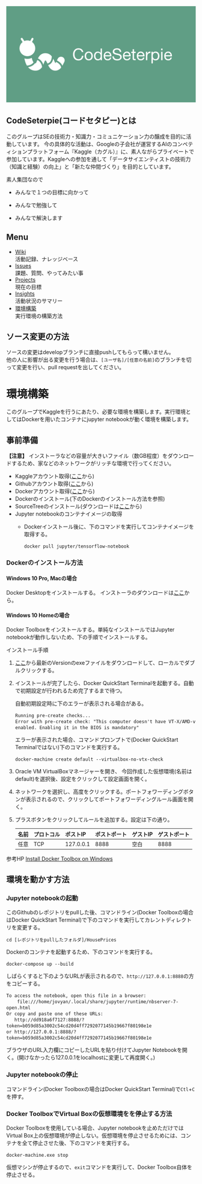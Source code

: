 <img src="https://github.com/CodeSeterpie/CodeSeterpie/blob/develop/images/SocialPreview.jpeg">

## CodeSeterpie(コードセタピー)とは
このグループはSEの技術力・知識力・コミュニケーション力の醸成を目的に活動しています。
今の具体的な活動は、Googleの子会社が運営するAIのコンペティションプラットフォーム『Kaggle（カグル）』に、素人ながらプライベートで参加しています。Kaggleへの参加を通して「データサイエンティストの技術力（知識と経験）の向上」と「新たな仲間づくり」を目的としています。

素人集団なので

* みんなで１つの目標に向かって

* みんなで勉強して

* みんなで解決します

## Menu
* [Wiki](https://github.com/CodeSeterpie/CodeSeterpie/wiki)  
  活動記録、ナレッジベース
* [Issues](https://github.com/CodeSeterpie/CodeSeterpie/issues)  
  課題、質問、やってみたい事
* [Projects](https://github.com/CodeSeterpie/CodeSeterpie/projects)  
  現在の目標
* [Insights](https://github.com/CodeSeterpie/CodeSeterpie/pulse)  
  活動状況のサマリー
* [環境構築](#環境構築)  
  実行環境の構築方法

## ソース変更の方法
ソースの変更はdevelopブランチに直接pushしてもらって構いません。  
他の人に影響が出る変更を行う場合は、`[ユーザ名]/[任意の名前]`のブランチを切って変更を行い、pull requestを出してください。

# 環境構築
このグループでKaggleを行うにあたり、必要な環境を構築します。実行環境としてはDockerを用いたコンテナにjupyter notebookが動く環境を構築します。

## 事前準備
__【注意】__ インストーラなどの容量が大きいファイル（数GB程度）をダウンロードするため、家などのネットワークがリッチな環境で行ってください。
* Kaggleアカウント取得([ここ](https://www.kaggle.com/)から)
* Githubアカウント取得([ここ](https://github.com/)から)
* Dockerアカウント取得([ここ](https://hub.docker.com/)から)
* Dockerのインストール(下のDockerのインストール方法を参照)
* SourceTreeのインストール(ダウンロードは[ここ](https://www.sourcetreeapp.com/)から)
* Jupyter notebookのコンテナイメージの取得
  * Dockerインストール後に、下のコマンドを実行してコンテナイメージを取得する。
  
    ```
    docker pull jupyter/tensorflow-notebook
    ```
### Dockerのインストール方法
#### Windows 10 Pro, Macの場合
Docker Desktopをインストールする。 インストーラのダウンロードは[ここ](https://www.docker.com/products/docker-desktop)から。 
#### Windows 10 Homeの場合
Docker Toolboxをインストールする。単純なインストールではJupyter notebookが動作しないため、下の手順でインストールする。

インストール手順
1. [ここ](https://github.com/docker/toolbox/releases)から最新のVersionのexeファイルをダウンロードして、ローカルでダブルクリックする。
1. インストールが完了したら、Docker QuickStart Terminalを起動する。自動で初期設定が行われるため完了するまで待つ。  

    自動初期設定時に下のエラーが表示される場合がある。

    ```
    Running pre-create checks... 
    Error with pre-create check: "This computer doesn't have VT-X/AMD-v enabled. Enabling it in the BIOS is mandatory" 
    ```

   エラーが表示された場合、コマンドプロンプトで(Docker QuickStart Terminalではない)下のコマンドを実行する。

    ```
    docker-machine create default --virtualbox-no-vtx-check 
    ```

1. Oracle VM VirtualBoxマネージャーを開き、 今回作成した仮想環境(名前はdefault)を選択後、設定をクリックして設定画面を開く。
1. ネットワークを選択し、高度をクリックする。ポートフォワーディングボタンが表示されるので、クリックしてポートフォワーディングルール画面を開く。
1. プラスボタンをクリックしてルールを追加する。設定は下の通り。

    |名前|プロトコル|ポストIP|ポストポート|ゲストIP|ゲストポート|
    |:---|:---|:---|:---|:---|:---|
    |任意|TCP|127.0.0.1|8888|空白|8888|

参考HP [Install Docker Toolbox on Windows](https://docs.docker.com/toolbox/toolbox_install_windows/)

## 環境を動かす方法
### Jupyter notebookの起動
このGithubのレポジトリをpullした後、コマンドライン(Docker Toolboxの場合はDocker QuickStart Terminal)で下のコマンドを実行してカレントディレクトリを変更する。
```
cd [レポジトリをpullしたフォルダ]/HousePrices
```
Dockerのコンテナを起動するため、下のコマンドを実行する。
```
docker-compose up --build
```
しばらくすると下のようなURLが表示されるので、`http://127.0.0.1:8888`の方をコピーする。
```
To access the notebook, open this file in a browser:
    file:///home/jovyan/.local/share/jupyter/runtime/nbserver-7-open.html
Or copy and paste one of these URLs:
   http://dd918a6f7127:8888/?token=b059d85a3002c54cd20d4ff7292077145b19667f80198e1e
or http://127.0.0.1:8888/?token=b059d85a3002c54cd20d4ff7292077145b19667f80198e1e
```
ブラウザのURL入力欄にコピーしたURLを貼り付けてJupyter Notebookを開く。(開けなかったら127.0.0.1をlocalhostに変更して再度開く。)

### Jupyter notebookの停止
コマンドライン(Docker Toolboxの場合はDocker QuickStart Terminal)で`Ctl`+`C`を押す。  

### Docker ToolboxでVirtual Boxの仮想環境をを停止する方法
Docker Toolboxを使用している場合、Jupyter notebookを止めただけでは Virtual Box上の仮想環境が停止しない。仮想環境を停止させるためには、コンテナを全て停止させた後、下のコマンドを実行する。
```
docker-machine.exe stop
```
仮想マシンが停止するので、`exit`コマンドを実行して、Docker Toolbox自体を停止させる。
